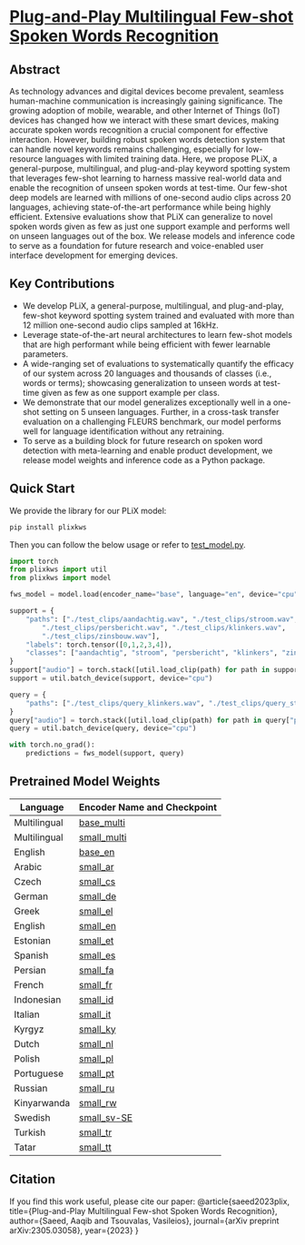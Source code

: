 # [Plug-and-Play Multilingual Few-shot Spoken Words Recognition](https://arxiv.org/pdf/2305.03058.pdf)

## Abstract
As technology advances and digital devices become prevalent, seamless human-machine communication is increasingly gaining significance. The growing adoption of mobile, wearable, and other Internet of Things (IoT) devices has changed how we interact with these smart devices, making accurate spoken words recognition a crucial component for effective interaction. However, building robust spoken words detection system that can handle novel keywords remains challenging, especially for low-resource languages with limited training data. Here, we propose PLiX, a general-purpose, multilingual, and plug-and-play keyword spotting system that leverages few-shot learning to harness massive real-world data and enable the recognition of unseen spoken words at test-time. Our few-shot deep models are learned with millions of one-second audio clips across 20 languages, achieving state-of-the-art performance while being highly efficient. Extensive evaluations show that PLiX can generalize to novel spoken words given as few as just one support example and performs well on unseen languages out of the box. We release models and inference code to serve as a foundation for future research and voice-enabled user interface development for emerging devices. 

## Key Contributions 
* We develop PLiX, a general-purpose, multilingual, and plug-and-play, few-shot keyword spotting system trained and evaluated with more than 12 million one-second audio clips sampled at 16kHz.
* Leverage state-of-the-art neural architectures to learn few-shot models that are high performant while being efficient with fewer learnable parameters. 
* A wide-ranging set of evaluations to systematically quantify the efficacy of our system across 20 languages and thousands of classes (i.e., words or terms); showcasing generalization to unseen words at test-time given as few as one support example per class. 
* We demonstrate that our model generalizes exceptionally well in a one-shot setting on 5 unseen languages. Further, in a cross-task transfer evaluation on a challenging FLEURS benchmark, our model performs well for language identification without any retraining. 
* To serve as a building block for future research on spoken word detection with meta-learning and enable product development, we release model weights and inference code as a Python package.

## Quick Start
We provide the library for our PLiX model:
```bash
pip install plixkws
```

Then you can follow the below usage or refer to [test_model.py]().

```python
import torch
from plixkws import util
from plixkws import model

fws_model = model.load(encoder_name="base", language="en", device="cpu")

support = {
    "paths": ["./test_clips/aandachtig.wav", "./test_clips/stroom.wav",
        "./test_clips/persbericht.wav", "./test_clips/klinkers.wav",
        "./test_clips/zinsbouw.wav"],
    "labels": torch.tensor([0,1,2,3,4]),
    "classes": ["aandachtig", "stroom", "persbericht", "klinkers", "zinsbouw"],
}
support["audio"] = torch.stack([util.load_clip(path) for path in support["paths"]])
support = util.batch_device(support, device="cpu")

query = {
    "paths": ["./test_clips/query_klinkers.wav", "./test_clips/query_stroom.wav"]
}
query["audio"] = torch.stack([util.load_clip(path) for path in query["paths"]])
query = util.batch_device(query, device="cpu")

with torch.no_grad():
    predictions = fws_model(support, query)
```

## Pretrained Model Weights
| Language | Encoder Name and Checkpoint |
| --- | --- |
| Multilingual | [base_multi](https://www.dropbox.com/s/7kqpue5g1f45f0x/base_multi_model.pt?dl=1) |
| Multilingual | [small_multi](https://www.dropbox.com/s/l9ti33nfdkls1n4/small_multi_model.pt?dl=1) |
| English | [base_en](https://www.dropbox.com/s/d6qb4o96b0o0bcl/base_en_model.pt?dl=1) |
| Arabic | [small_ar](https://www.dropbox.com/s/svwjrd129mel601/small_ar_model.pt?dl=1) |
| Czech | [small_cs](https://www.dropbox.com/s/0a1gxyi1kt740me/small_cs_model.pt?dl=1) |
| German | [small_de](https://www.dropbox.com/s/rmcuirj9tz527s3/small_de_model.pt?dl=1) |
| Greek | [small_el](https://www.dropbox.com/s/7pghc17qqn7b433/small_el_model.pt?dl=1) |
| English | [small_en](https://www.dropbox.com/s/yj3hcolw054h26a/small_en_model.pt?dl=1) |
| Estonian | [small_et](https://www.dropbox.com/s/p7bi91fcupj0ufo/small_et_model.pt?dl=1) |
| Spanish | [small_es](https://www.dropbox.com/s/xf5awxt420072y4/small_es_model.pt?dl=1) |
| Persian | [small_fa](https://www.dropbox.com/s/sqptds0gobof7l8/small_fa_model.pt?dl=1) |
| French | [small_fr](https://www.dropbox.com/s/c5kg87y363c6fwz/small_fr_model.pt?dl=1) |
| Indonesian | [small_id](https://www.dropbox.com/s/ll16kp6ir3ncdbs/small_id_model.pt?dl=1) |
| Italian | [small_it](https://www.dropbox.com/s/tj3zjor6mwpid1b/small_it_model.pt?dl=1) |
| Kyrgyz | [small_ky](https://www.dropbox.com/s/860igenj8q40k6a/small_ky_model.pt?dl=1) |
| Dutch | [small_nl](https://www.dropbox.com/s/fbavn10ut72fjjx/small_nl_model.pt?dl=1) |
| Polish | [small_pl](https://www.dropbox.com/s/hn963bdgp4sqv5b/small_pl_model.pt?dl=1) |
| Portuguese | [small_pt](https://www.dropbox.com/s/koolgrs35nbzmt4/small_pt_model.pt?dl=1) |
| Russian | [small_ru](https://www.dropbox.com/s/kqtsur47syzqvk0/small_rw_model.pt?dl=1) |
| Kinyarwanda | [small_rw](https://www.dropbox.com/s/kqtsur47syzqvk0/small_rw_model.pt?dl=1) |
| Swedish | [small_sv-SE](https://www.dropbox.com/s/2qv6u5ns8rb9vhi/small_sv-SE_model.pt?dl=1) |
| Turkish | [small_tr](https://www.dropbox.com/s/jir945jqkdq61w8/small_tr_model.pt?dl=1) |
| Tatar | [small_tt](https://www.dropbox.com/s/bzymm5s7rujximz/small_tt_model.pt?dl=1) |

## Citation
If you find this work useful, please cite our paper:
@article{saeed2023plix,
  title={Plug-and-Play Multilingual Few-shot Spoken Words Recognition},
  author={Saeed, Aaqib and Tsouvalas, Vasileios},
  journal={arXiv preprint arXiv:2305.03058},
  year={2023}
}